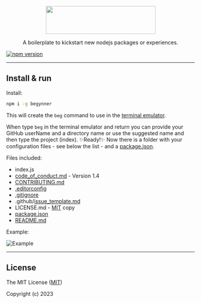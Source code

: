 <p align="center">
  <img src="https://raw.githubusercontent.com/marcker/begynner/main/assets/images/logo-begynner.svg" width="293" height="75">
</p>

<p align="center">A boilerplate to kickstart new nodejs packages or experiences.</p>

[![npm version](https://img.shields.io/npm/v/begynner.svg)](https://www.npmjs.com/package/begynner)

---

## Install & run

Install:

```bash
npm i -g begynner
```

This will create the `beg` command to use in the [terminal emulator](https://en.wikipedia.org/wiki/Terminal_emulator).

When type `beg` in the terminal emulator and return you can provide your GitHub userName and a directory name or use the suggested name and then type the project (index). :sparkles:Ready!:sparkles: Now there is a folder with your configuration files - see below the list - and a [package.json](https://docs.npmjs.com/files/package.json).

Files included:

- index.js
- [code_of_conduct.md](https://opensource.guide/code-of-conduct/) - Version 1.4
- [CONTRIBUTING.md](https://github.com/blog/1184-contributing-guidelines)
- [.editorconfig](http://editorconfig.org/)
- [.gitignore](https://git-scm.com/docs/gitignore)
- .github/[issue_template.md](https://github.com/blog/2111-issue-and-pull-request-templates)
- LICENSE.md - [MIT](https://opensource.org/licenses/MIT) copy
- [package.json](https://docs.npmjs.com/files/package.json)
- [README.md](https://en.wikipedia.org/wiki/README)

Example:

![Example](https://user-images.githubusercontent.com/958723/215357046-cf2a191d-09a0-412c-9c21-c45d74cf41ae.png)

---

## License

The MIT License ([MIT](LICENSE.md))

Copyright (c) 2023
